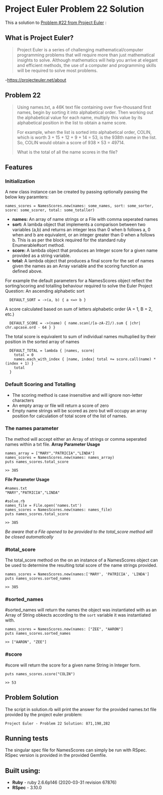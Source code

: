 # Project Euler Problem 22 Solution
This a solution to [Problem #22 from Project Euler](https://projecteuler.net/problem=22) : 

## What is Project Euler?

>Project Euler is a series of challenging mathematical/computer programming problems that will require more than just mathematical insights to solve. Although mathematics will help you arrive at elegant and efficient methods, the use of a computer and programming skills will be required to solve most problems.

-https://projecteuler.net/about

## Problem 22
>Using names.txt, a 46K text file containing over five-thousand first names, begin by sorting it into alphabetical order. Then working out the alphabetical value for each name, multiply this value by its alphabetical position in the list to obtain a name score.
>
>For example, when the list is sorted into alphabetical order, COLIN, which is worth 3 + 15 + 12 + 9 + 14 = 53, is the 938th name in the list. So, COLIN would obtain a score of 938 × 53 = 49714.
>
>What is the total of all the name scores in the file?

## Features
### Initialization
A new class instance can be created by passing optionally passing the below key paramters:
```
names_scores = NamesScores.new(names: some_names, sort: some_sorter, score: some_scorer, total: some_totaller)
```
- **names:** An array of name strings or a File with comma seperated names
- **sort:** A lambda object that implements a comparison between two variables (a,b) and returns an integer less than 0 when b follows a, 0 when and b are equivalent, or an integer greater than 0 when a follows b. This is as per the block required for the standard ruby Enumerable#sort method.
- **score:** A lambda object that produces an Integer score for a given name provided as a string variable.
- **total:** A lambda object that produces a final score for the set of names given the names as an Array variable and the scoring function as defined above.

For example the default parameters for a NamesScores object reflect the sorting/scoring and totalling behaviour required to solve the Euler Project Question:
An ascending alphabetic sort
```
  DEFAULT_SORT = ->(a, b) { a <=> b }
```

A score calculated based on sum of letters alphabetic order (A = 1, B = 2, etc.)
```
  DEFAULT_SCORE = ->(name) { name.scan(/[a-zA-Z]/).sum { |chr| chr.upcase.ord - 64 } }
```

The total score is equivalent to sum of individual names multuplied by their
position in the sorted array of names
```
  DEFAULT_TOTAL = lambda { |names, score|
    total = 0
    names.each_with_index { |name, index| total += score.call(name) * (index + 1) }
    total
  }

```

### Default Scoring and Totalling
- The scoring method is case insensitive and will ignore non-letter characters
- An empty array or file will return a score of zero
- Empty name strings will be scored as zero but will occupy an array position for calculation of total score of the list of names.

### The names parameter
The method will accept either an Array of strings or comma seperated names within a txt file.
**Array Parameter Usage**
```
names_array = ["MARY","PATRICIA","LINDA"]
names_scores = NamesScores.new(names: names_array)
puts names_scores.total_score

>> 385
```
**File Parameter Usage**
```
#names.txt
"MARY","PATRICIA","LINDA"

#solve.rb
names_file = File.open('names.txt')
names_scores = NamesScores.new(names: names_file)
puts names_scores.total_score

>> 385
```
*Be aware that a File opened to be provided to the total_score method will be closed automatically*


### #total_score
The total_score method on the on an instance of a NamesScores object can be used to determine the resulting total score of the name strings provided.
```
names_scores = NamesScores.new(names:['MARY', 'PATRICIA', 'LINDA']
puts names_scores.sorted_names

>> 385
```

### #sorted_names
#sorted_names will return the names the object was instantiated with as an Array of String obkects according to the `sort` variable it was instantiated with.
```
names_scores = NamesScores.new(names: ["ZEE", "AARON"]
puts names_scores.sorted_names

>> ["AARON", "ZEE"]
```

### #score
#score will return the score for a given name String in Integer form. 
```
puts names_scores.score("COLIN")

>> 53
```

## Problem Solution
The script in solution.rb will print the answer for the provided names.txt file provided by the project euler problem:
```
Project Euler - Problem 22 Solution: 871,198,282
```

## Running tests
The singular spec file for NamesScores can simply be run with RSpec.
RSpec version is provided in the provided Gemfile.

## Built using:
- **Ruby** - ruby 2.6.6p146 (2020-03-31 revision 67876)
- **RSpec** - 3.10.0
